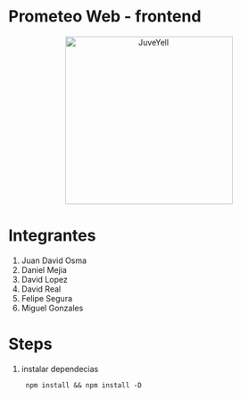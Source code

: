 # Prometeo Web - frontend

<div>
<p style = 'text-align:center;'>
<img src="https://yt3.ggpht.com/ytc/AKedOLSMd2hyZPc9YzCrWY4XpGEQwrgXblzvBFu3843d=s900-c-k-c0x00ffffff-no-rj" alt="JuveYell" width="300px">
</p>
</div> 


# Integrantes
1. Juan David Osma
2. Daniel Mejia
3. David Lopez
4. David Real
5. Felipe Segura
6. Miguel Gonzales

# Steps

1. instalar dependecias

   ``` npm install && npm install -D```
